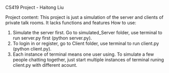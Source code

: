 CS419 Project - Haitong Liu

Project content:
This project is just a simulation of the server and clients of private talk rooms. It lacks functions and features
How to use:
1. Simulate the server first. Go to simulated_Server folder, use terminal to run server.py first (python server.py).
2. To login in or register, go to Client folder, use terminal to run client.py (python client.py).
3. Each instance of terminal means one user using. To simulate a few people chatting together, just start multiple instances of terminal runing client.py with different acount.
